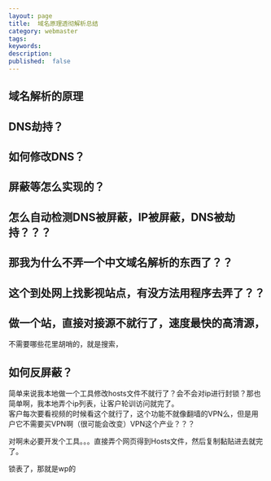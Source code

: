 ```yaml
---
layout: page
title:  域名原理透彻解析总结
category: webmaster
tags:
keywords:
description:
published:  false
---
```


## 域名解析的原理

## DNS劫持？

## 如何修改DNS？


## 屏蔽等怎么实现的？

## 怎么自动检测DNS被屏蔽，IP被屏蔽，DNS被劫持？？？

## 那我为什么不弄一个中文域名解析的东西了？？

## 这个到处网上找影视站点，有没方法用程序去弄了？？

## 做一个站，直接对接源不就行了，速度最快的高清源，
不需要哪些花里胡哨的，就是搜索，

## 如何反屏蔽？
简单来说我本地做一个工具修改hosts文件不就行了？会不会对ip进行封锁？那也简单啊，我本地弄个ip列表，让客户轮训访问就完了。  
客户每次要看视频的时候看这个就行了，这个功能不就像翻墙的VPN么，但是用户它不需要买VPN啊（很可能会改变）VPN这个产业？？？

对啊未必要开发个工具。。。直接弄个网页得到Hosts文件，然后复制黏贴进去就完了。  

锁表了，那就是wp的

